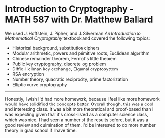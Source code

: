 # Introduction to Cryptography - MATH 587 with Dr. Matthew Ballard

We used J. Hoffstein, J. Pipher, and J. Silverman *An Introduction to Mathematical Cryptography* textbook and covered the following topics:
- Historical background, substitution ciphers
- Modular arithmetic, powers and primitive roots, Euclidean algorithm
- Chinese remainder theorem, Fermat's little theorem
- Public key cryptography, discrete log problem
- Diffie-Hellman key exchange, Elgamal cryptosystem
- RSA encryption
- Number theory, quadratic reciprocity, prime factorization
- Elliptic curve cryptography

---

Honestly, I wish I'd had more homework, because I feel like more homework would have solidified the concepts better. Overall though, this was a cool and interesting class. It was a bit more theoretical and proof-based than I was expecting given that it's cross-listed as a computer science class, which was nice. I had seen a number of the results before, but it was a good review and culmination of them. I'd be interested to do more number theory in grad school if I have time.
